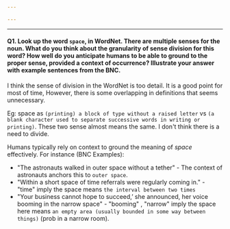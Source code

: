 ```yaml
---

---
```

--- 
#### Q1. Look up the word `space`, in WordNet. There are multiple senses for the noun. What  do you think about the granularity of sense division for this word? How well do you anticipate humans to be able to ground to the proper sense, provided a context of occurrence? Illustrate your answer with example sentences from the BNC.

I think the sense of division in the WordNet is too detail. It is a good point for most of time, However, there is some overlapping in definitions that seems unnecessary. 

Eg:  space as `(printing) a block of type without a raised letter` vs `(a blank character used to separate successive words in writing or printing)`. These two sense almost means the same. I don't think there is a need to divide.

Humans typically rely on context to ground the meaning of _space_ effectively. 
For instance (BNC Examples):
- "The astronauts walked in outer space without a tether" - The context of astronauts anchors this to `outer space`.
- "Within a short space of time referrals were regularly coming in." - "time" imply the space means `the interval between two times`
- "Your business cannot hope to succeed,’ she announced, her voice booming in the narrow space" - "booming" , "narrow" imply the space here means `an empty area (usually bounded in some way between things)` (prob in a narrow room).